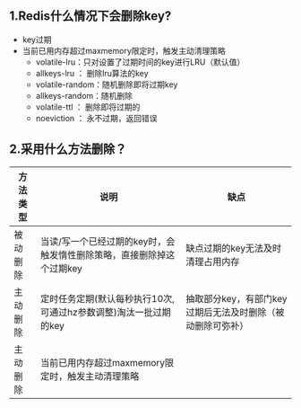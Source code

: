 ## 1.Redis什么情况下会删除key? 
-   key过期
-   当前已用内存超过maxmemory限定时，触发主动清理策略
    -   volatile-lru：只对设置了过期时间的key进行LRU（默认值）
    -   allkeys-lru ： 删除lru算法的key
    -   volatile-random：随机删除即将过期key
    -   allkeys-random：随机删除
    -   volatile-ttl ： 删除即将过期的
    -   noeviction ： 永不过期，返回错误 
## 2.采用什么方法删除？
| 方法类型  | 说明 | 缺点 |
|  ----   | ---- | ---- |
| 被动删除  | 当读/写一个已经过期的key时，会触发惰性删除策略，直接删除掉这个过期key | 缺点过期的key无法及时清理占用内存 |
| 主动删除  | 定时任务定期(默认每秒执行10次,可通过hz参数调整)淘汰一批过期的key    | 抽取部分key，有部门key过期后无法及时删除（被动删除可弥补）|
| 主动删除  | 当前已用内存超过maxmemory限定时，触发主动清理策略                | |
  